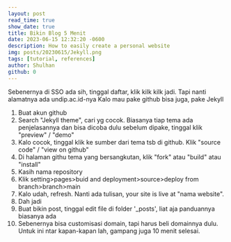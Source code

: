 ```yaml
---
layout: post
read_time: true
show_date: true
title: Bikin Blog 5 Menit
date: 2023-06-15 12:32:20 -0600
description: How to easily create a personal website
img: posts/20230615/Jekyll.png 
tags: [tutorial, references]
author: Shulhan
github: 0
---
```

Sebenernya di SSO ada sih, tinggal daftar, klik kilk kilk jadi. Tapi nanti alamatnya ada undip.ac.id-nya
Kalo mau pake github bisa juga, pake Jekyll

1. Buat akun github
2. Search "Jekyll theme", cari yg cocok. Biasanya tiap tema ada penjelasannya dan bisa dicoba dulu sebelum dipake, tinggal klik "preview" / "demo"
3. Kalo cocok, tinggal klik ke sumber dari tema tsb di github. Klik "source code" / "view on github"
4. Di halaman githu tema yang bersangkutan, klik "fork" atau "build" atau "install"
5. Kasih nama repository
6. Klik setting>pages>buid and deployment>source>deploy from branch>branch>main
7. Kalo udah, refresh. Nanti ada tulisan, your site is live at "nama website". 
8. Dah jadi
9. Buat bikin post, tinggal edit file di folder '_posts', liat aja panduannya biasanya ada
8. Sebenernya bisa customisasi domain, tapi harus beli domainnya dulu. Untuk ini ntar kapan-kapan lah, gampang juga 10 menit selesai.
